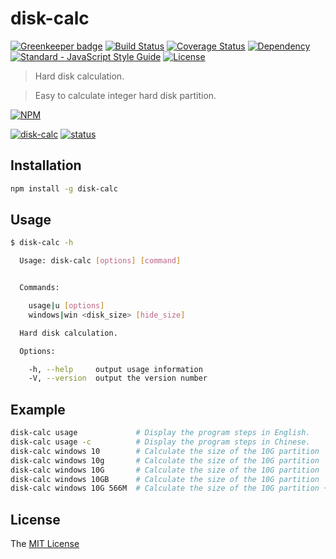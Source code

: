 # disk-calc

[![Greenkeeper badge](https://badges.greenkeeper.io/WindomZ/disk-calc.svg)](https://greenkeeper.io/)
[![Build Status](https://travis-ci.org/WindomZ/disk-calc.svg?branch=master)](https://travis-ci.org/WindomZ/disk-calc)
[![Coverage Status](https://coveralls.io/repos/github/WindomZ/disk-calc/badge.svg?branch=dev)](https://coveralls.io/github/WindomZ/disk-calc?branch=dev)
[![Dependency](https://david-dm.org/WindomZ/disk-calc.svg)](https://david-dm.org/WindomZ/disk-calc)
[![Standard - JavaScript Style Guide](https://img.shields.io/badge/code_style-standard-brightgreen.svg)](https://standardjs.com/)
[![License](https://img.shields.io/badge/license-MIT-green.svg)](https://opensource.org/licenses/MIT)

> Hard disk calculation. 

> Easy to calculate integer hard disk partition.

[![NPM](https://nodei.co/npm/disk-calc.png)](https://nodei.co/npm/disk-calc/)

[![disk-calc](https://img.shields.io/npm/v/disk-calc.svg)](https://www.npmjs.com/package/disk-calc)
[![status](https://img.shields.io/badge/status-stable-green.svg)](https://www.npmjs.com/package/disk-calc)

## Installation

```bash
npm install -g disk-calc
```

## Usage

```bash
$ disk-calc -h

  Usage: disk-calc [options] [command]


  Commands:

    usage|u [options]                  
    windows|win <disk_size> [hide_size]

  Hard disk calculation.

  Options:

    -h, --help     output usage information
    -V, --version  output the version number
```

## Example

```bash
disk-calc usage             # Display the program steps in English.
disk-calc usage -c          # Display the program steps in Chinese.
disk-calc windows 10        # Calculate the size of the 10G partition
disk-calc windows 10g       # Calculate the size of the 10G partition
disk-calc windows 10G       # Calculate the size of the 10G partition
disk-calc windows 10GB      # Calculate the size of the 10G partition
disk-calc windows 10G 566M  # Calculate the size of the 10G partition + 566MB hidden partition sizes
```

## License

The [MIT License](https://github.com/WindomZ/disk-calc/blob/master/LICENSE)
